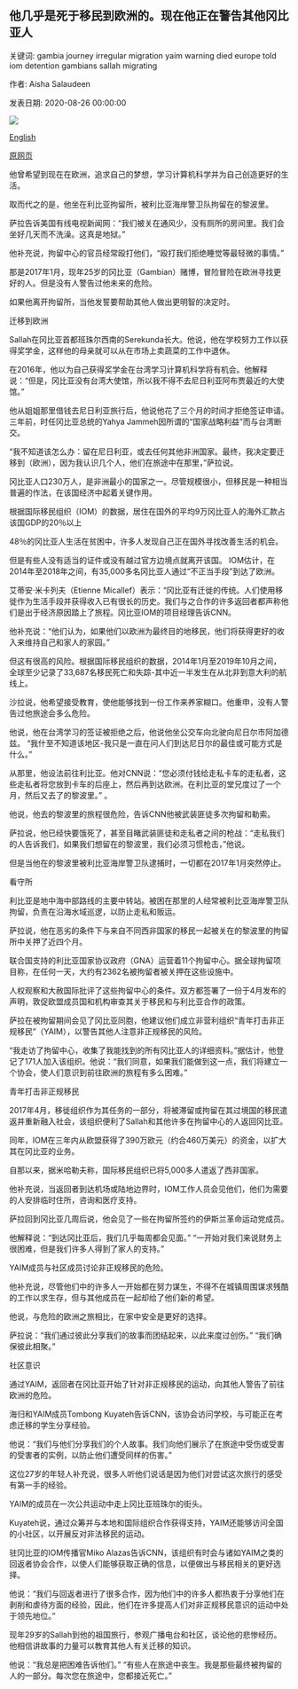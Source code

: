 ## 他几乎是死于移民到欧洲的。现在他正在警告其他冈比亚人

关键词: gambia journey irregular migration yaim warning died europe told iom detention gambians sallah migrating

作者: Aisha Salaudeen

发表日期: 2020-08-26 00:00:00

![](https://cdn.cnn.com/cnnnext/dam/assets/200819175007-01-gambia-migration-intl-super-tease.jpg)

[English](He%20almost%20died%20migrating%20to%20Europe.%20Now%20he%20is%20warning%20other%20Gambians%20about%20it.md)

[原网页](https://edition.cnn.com/2020/08/26/africa/gambia-migration-intl/index.html)

他曾希望到现在在欧洲，追求自己的梦想，学习计算机科学并为自己创造更好的生活。

取而代之的是，他坐在利比亚拘留所，被利比亚海岸警卫队拘留在的黎波里。

萨拉告诉美国有线电视新闻网：“我们被关在通风少，没有厕所的房间里。我们会坐好几天而不洗澡。这真是地狱。”

他补充说，拘留中心的官员经常殴打他们，“殴打我们拒绝睡觉等最轻微的事情。”

那是2017年1月，现年25岁的冈比亚（Gambian）赌博，冒险冒险在欧洲寻找更好的人。但是没有人警告过他未来的危险。

如果他离开拘留所，当他发誓要帮助其他人做出更明智的决定时。

迁移到欧洲

Sallah在冈比亚首都班珠尔西南的Serekunda长大。他说，他在学校努力工作以获得奖学金，这样他的母亲就可以从在市场上卖蔬菜的工作中退休。

在2016年，他以为自己获得奖学金在台湾学习计算机科学将有机会。他解释说：“但是，冈比亚没有台湾大使馆，所以我不得不去尼日利亚阿布贾最近的大使馆。”

他从姐姐那里借钱去尼日利亚旅行后，他说他花了三个月的时间才拒绝签证申请。三年前，时任冈比亚总统的Yahya Jammeh因所谓的“国家战略利益”而与台湾断交。

“我不知道该怎么办：留在尼日利亚，或去任何其他非洲国家。最终，我决定要迁移到（欧洲），因为我认识几个人，他们在旅途中在那里，”萨拉说。

冈比亚人口230万人，是非洲最小的国家之一。尽管规模很小，但移民是一种相当普遍的作法，在该国经济中起着关键作用。

根据国际移民组织（IOM）的数据，居住在国外的平均9万冈比亚人的海外汇款占该国GDP的20％以上

48％的冈比亚人生活在贫困中，许多人发现自己正在国外寻找改善生活的机会。

但是有些人没有适当的证件或没有越过官方边境点就离开该国。 IOM估计，在2014年至2018年之间，有35,000多名冈比亚人通过“不正当手段”到达了欧洲。

艾蒂安·米卡列夫（Etienne Micallef）表示：“冈比亚有迁徙的传统。人们使用移徙作为生活手段并获得收入已有很长的历史。我们与之合作的许多返回者都声称他们是出于经济原因踏上了旅程。冈比亚IOM的项目经理告诉CNN。

他补充说：“他们认为，如果他们以欧洲为最终目的地移民，他们将获得更好的收入来维持自己和家人的家园。”

但这有很高的风险。根据国际移民组织的数据，2014年1月至2019年10月之间，全球至少记录了33,687名移民死亡和失踪-其中近一半发生在从北非到意大利的航线上。

沙拉说，他希望接受教育，使他能够找到一份工作来养家糊口。他重申，没有人警告过他旅途会多么危险。

他说，他在台湾学习的签证被拒绝之后，他说他坐公交车向北驶向尼日尔市阿加德兹。 “我什至不知道该地区-我只是一直在问人们到达尼日尔的最佳或可能方式是什么。”

从那里，他设法前往利比亚。他对CNN说：“您必须付钱给走私卡车的走私者，这些走私者将您放到卡车的后座上，然后再到达欧洲。在利比亚的堂兄度过了一个月，然后又去了的黎波里。” 。

他说，他去的黎波里的旅程很危险，告诉CNN他被武装匪徒多次拘留和勒索。

萨拉说，他已经快要饿死了，甚至目睹武装匪徒和走私者之间的枪战：“走私我们的人告诉我们，如果我们想留在的黎波里，我们必须习惯枪击，”他说。

但是当他在的黎波里被利比亚海岸警卫队逮捕时，一切都在2017年1月突然停止。

看守所

利比亚是地中海中部路线的主要中转站。被困在那里的人经常被利比亚海岸警卫队拘留，负责在沿海水域巡逻，以防止走私和贩运。

萨拉说，他在恶劣的条件下与来自不同西非国家的移民一起被关在的黎波里的拘留所中关押了近四个月。

联合国支持的利比亚国家协议政府（GNA）运营着11个拘留中心。据全球拘留项目称，在任何一天，大约有2362名被拘留者被关押在这些设施中。

人权观察和大赦国际批评了这些拘留中心的条件。双方都签署了一份于4月发布的声明，敦促欧盟成员国和机构审查其关于移民和与利比亚合作的政策。

萨拉在被拘留期间会见了冈比亚同胞，他建议他们成立非营利组织“青年打击非正规移民”（YAIM），以警告其他人注意非正规移民的风险。

“我走访了拘留中心，收集了我能找到的所有冈比亚人的详细资料。”据估计，他登记了171人加入该组织。他说：“我们同意，如果我们能做到这一点，我们将建立一个协会，使人们意识到前往欧洲的旅程有多么困难。”

青年打击非正规移民

2017年4月，移徙组织作为其任务的一部分，将被滞留或拘留在其过境国的移民遣返并重新融入社会，该组织便利了Sallah和其他许多在拘留中心的人返回冈比亚。

同年，IOM在三年内从欧盟获得了390万欧元（约合460万美元）的资金，以扩大其在冈比亚的业务。

自那以来，据米哈勒夫称，国际移民组织已将5,000多人遣返了西非国家。

他补充说，当返回者到达机场或陆地边界时，IOM工作人员会见他们，他们为需要的人安排临时住所，咨询和医疗支持。

萨拉回到冈比亚几周后说，他会见了一些在拘留所签约的伊斯兰革命运动党成员。

他解释说：“到达冈比亚后，我们几乎每周都会见面。” “一开始对我们来说财务上很困难，但是我们许多人得到了家人的支持。”

YAIM成员与社区成员讨论非正规移民的危险。

他补充说，尽管他们中的许多人一开始都在努力谋生，不得不在城镇周围谋求残酷的工作以求生存，但与其他成员在一起却给了他们新的希望。

他说，与危险的欧洲之旅相比，在家中安全是更好的选择。

萨拉说：“我们通过彼此分享我们的故事而团结起来，以此来度过创伤。” “我们确保彼此相聚。”

社区意识

通过YAIM，返回者在冈比亚开始了针对非正规移民的运动，向其他人警告了前往欧洲的危险。

海归和YAIM成员Tombong Kuyateh告诉CNN，该协会访问学校，与可能正在考虑迁移的学生分享经验。

他说：“我们与他们分享我们的个人故事。我们向他们展示了在旅途中受伤或受害的受害者的实例，以防止他们遭受同样的伤害。”

这位27岁的年轻人补充说，很多人听他们说话是因为他们对尝试这次旅行的感受有第一手的经验。

YAIM的成员在一次公共运动中走上冈比亚班珠尔的街头。

Kuyateh说，通过众筹并与本地和国际组织合作获得支持，YAIM还能够访问全国的小社区，以开展反对非法移民的运动。

驻冈比亚的IOM传播官Miko Alazas告诉CNN，该组织有时会与诸如YAIM之类的回返者协会合作，以使人们能够获取正确的信息，以便做出与移民相关的更好选择。

他说：“我们与回返者进行了很多合作，因为他们中的许多人都热衷于分享他们在剥削和虐待方面的经验，因此，他们在许多提高人们对非正规移民意识的运动中处于领先地位。”

现年29岁的Sallah到他的祖国旅行，参观广播电台和社区，谈论他的悲惨经历。他相信讲故事的力量可以教育其他人有关迁移的知识。

他说：“我总是把困难告诉他们。” “有些人在旅途中丧生。我是那些最终被拘留的人的一部分。每次您在旅途中，您都接近死亡。”